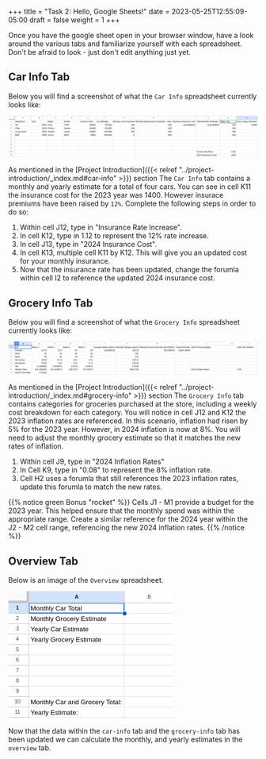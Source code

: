 +++
title = "Task 2: Hello, Google Sheets!"
date = 2023-05-25T12:55:09-05:00
draft = false
weight = 1
+++

Once you have the google sheet open in your browser window, have a look around the various tabs and familiarize yourself with each spreadsheet. Don't be afraid to look - just don't edit anything just yet.

## Car Info Tab

Below you will find a screenshot of what the `Car Info` spreadsheet currently looks like:

![Image of car info spreadsheet tab within the Hello, Google Sheets! google sheet](pictures/car-info-spreadsheet.png?classes=border)

As mentioned in the [Project Introduction]({{< relref "../project-introduction/_index.md#car-info" >}}) section The `Car Info` tab contains a monthly and yearly estimate for a total of four cars. You can see in cell K11 the insurance cost for the 2023 year was 1400. However insurace premiums have been raised by `12%`. Complete the following steps in order to do so:

1. Within cell J12, type in "Insurance Rate Increase".
1. In cell K12, type in 1.12 to represent the 12% rate increase.
1. In cell J13, type in "2024 Insurance Cost".
1. In cell K13, multiple cell K11 by K12. This will give you an updated cost for your monthly insurance.
1. Now that the insurance rate has been updated, change the forumla within cell I2 to reference the updated 2024 insurance cost.

## Grocery Info Tab

Below you will find a screenshot of what the `Grocery Info` spreadsheet currently looks like:

![Image of the grocery info spreadsheet tab within the Hello, Google Sheets! google sheet](pictures/grocery-info-spreadsheet.png?classes=border)

As mentioned in the [Project Introduction]({{< relref "../project-introduction/_index.md#grocery-info" >}}) section The `Grocery Info` tab contains categories for groceries purchased at the store, including a weekly cost breakdown for each category. You will notice in cell J12 and K12 the 2023 inflation rates are referenced. In this scenario, inflation had risen by 5% for the 2023 year. However, in 2024 inflation is now at 8%. You will need to adjust the monthly grocery estimate so that it matches the new rates of inflation.

1. Within cell J9, type in "2024 Inflation Rates"
1. In Cell K9, type in "0.08" to represent the 8% inflation rate.
1. Cell H2 uses a forumla that still references the 2023 inflation rates, update this forumla to match the new rates.

{{% notice green Bonus "rocket" %}}
Cells J1 - M1 provide a budget for the 2023 year. This helped ensure that the monthly spend was within the appropriate range. Create a similar reference for the 2024 year within the J2 - M2 cell range, referencing the new 2024 inflation rates.
{{% /notice %}}

## Overview Tab

Below is an image of the `Overview` spreadsheet. 

![Image of the overview spreadsheet tab within the Hello, Google Sheets! google sheet](pictures/overview-spreadsheet.png?classes=border)

Now that the data within the `car-info` tab and the `grocery-info` tab has been updated we can calculate the monthly, and yearly estimates in the `overview` tab.